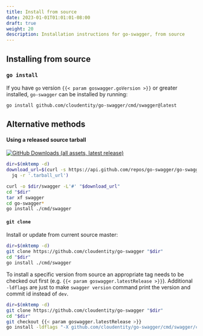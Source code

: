 ```yaml
---
title: Install from source
date: 2023-01-01T01:01:01-08:00
draft: true
weight: 20
description: Installation instructions for go-swagger, from source
---
```

## Installing from source

### `go install`
If you have `go` version `{{< param goswagger.goVersion >}}` or greater installed, `go-swagger` can be installed by running:

```sh
go install github.com/cloudentity/go-swagger/cmd/swagger@latest
```

## Alternative methods

#### Using a released source tarball

[![GitHub Downloads (all assets, latest release)](https://img.shields.io/badge/dynamic/json?url=https%3A%2F%2Fapi.github.com%2Frepos%2Fgo-swagger%2Fgo-swagger%2Freleases%2Flatest&label=Latest%20tarball&query=%24.tarball_url)](https://github.com/cloudentity/go-swagger/releases/latest)

```sh
dir=$(mktemp -d) 
download_url=$(curl -s https://api.github.com/repos/go-swagger/go-swagger/releases/latest | \
  jq -r '.tarball_url')

curl -o $dir/swagger -L'#' "$download_url"
cd "$dir"
tar xf swagger
cd go-swagger*
go install ./cmd/swagger
```

#### `git clone`

Install or update from current source master:

```sh
dir=$(mktemp -d) 
git clone https://github.com/cloudentity/go-swagger "$dir" 
cd "$dir"
go install ./cmd/swagger
```

To install a specific version from source an appropriate tag needs to be checked out first (e.g. `{{< param goswagger.latestRelease >}}`). Additional `-ldflags` are just to make `swagger version` command print the version and commit id instead of `dev`.

```sh
dir=$(mktemp -d)
git clone https://github.com/cloudentity/go-swagger "$dir" 
cd "$dir"
git checkout {{< param goswagger.latestRelease >}}
go install -ldflags "-X github.com/cloudentity/go-swagger/cmd/swagger/commands.Version=$(git describe --tags) -X github.com/cloudentity/go-swagger/cmd/swagger/commands.Commit=$(git rev-parse HEAD)" ./cmd/swagger
```
